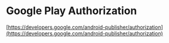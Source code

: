 # Google Play Authorization

[https://developers.google.com/android-publisher/authorization](https://developers.google.com/android-publisher/authorization)

